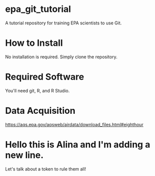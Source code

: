 # epa_git_tutorial
A tutorial repository for training EPA scientists to use Git.

# How to Install
No installation is required. Simply clone the repository.

# Required Software
You'll need git, R, and R Studio.

# Data Acquisition
https://aqs.epa.gov/aqsweb/airdata/download_files.html#eighthour

# Hello this is Alina and I'm adding a new line.
Let's talk about a token to rule them all!

